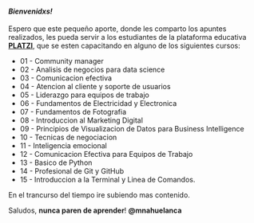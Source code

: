 #### *Bienvenidxs!* 
 Espero que este pequeño aporte, donde les comparto los apuntes realizados,  les pueda servir a los estudiantes de la plataforma educativa [**PLATZI**](http://platzi.com "PLATZI"), que se esten capacitando en  alguno de los siguientes cursos:
- 01 - Community manager
- 02 - Analisis de negocios para data science
- 03 - Comunicacion efectiva
- 04 - Atencion al cliente y soporte de usuarios
- 05 - Liderazgo para equipos de trabajo
- 06 - Fundamentos de Electricidad y Electronica
- 07 - Fundamentos de Fotografia
- 08 - Introduccion al Marketing Digital
- 09 - Principios de Visualizacion de Datos para Business Intelligence
- 10 - Tecnicas de negociacion
- 11 - Inteligencia emocional
- 12 - Comunicacion Efectiva para Equipos de Trabajo
- 13 - Basico de Python
- 14 - Profesional de Git y GitHub
- 15 - Introduccion a la Terminal y Linea de Comandos.

En el trancurso del tiempo ire subiendo mas contenido.

Saludos, **nunca paren de aprender**!
**@mnahuelanca**
